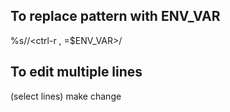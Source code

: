 ## To replace pattern with ENV_VAR 
%s/<pattern>/<ctrl-r , =$ENV_VAR>/


## To edit multiple lines
<Ctrl-V> (select lines) <Enter> make change
  
